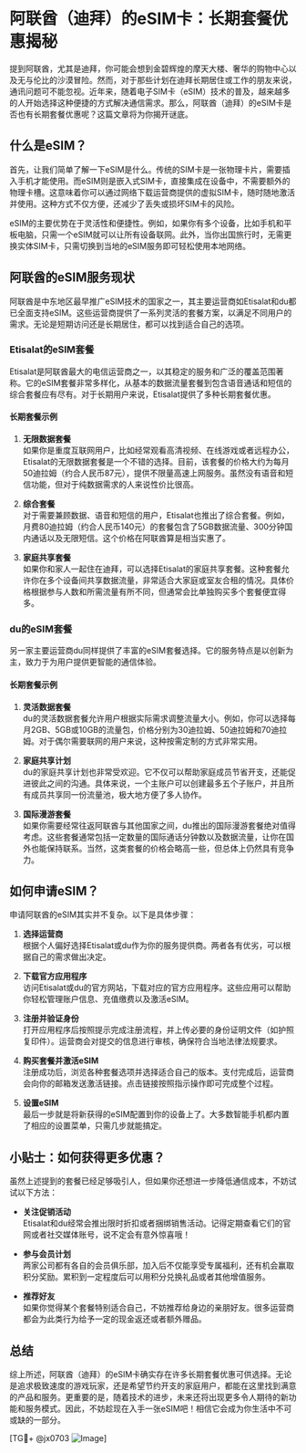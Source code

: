 # 阿联酋（迪拜）的eSIM卡：长期套餐优惠揭秘

提到阿联酋，尤其是迪拜，你可能会想到金碧辉煌的摩天大楼、奢华的购物中心以及无与伦比的沙漠冒险。然而，对于那些计划在迪拜长期居住或工作的朋友来说，通讯问题可不能忽视。近年来，随着电子SIM卡（eSIM）技术的普及，越来越多的人开始选择这种便捷的方式解决通信需求。那么，阿联酋（迪拜）的eSIM卡是否也有长期套餐优惠呢？这篇文章将为你揭开谜底。

## 什么是eSIM？

首先，让我们简单了解一下eSIM是什么。传统的SIM卡是一张物理卡片，需要插入手机才能使用。而eSIM则是嵌入式SIM卡，直接集成在设备中，不需要额外的物理卡槽。这意味着你可以通过网络下载运营商提供的虚拟SIM卡，随时随地激活并使用。这种方式不仅方便，还减少了丢失或损坏SIM卡的风险。

eSIM的主要优势在于灵活性和便捷性。例如，如果你有多个设备，比如手机和平板电脑，只需一个eSIM就可以让所有设备联网。此外，当你出国旅行时，无需更换实体SIM卡，只需切换到当地的eSIM服务即可轻松使用本地网络。

## 阿联酋的eSIM服务现状

阿联酋是中东地区最早推广eSIM技术的国家之一，其主要运营商如Etisalat和du都已全面支持eSIM。这些运营商提供了一系列灵活的套餐方案，以满足不同用户的需求。无论是短期访问还是长期居住，都可以找到适合自己的选项。

### Etisalat的eSIM套餐

Etisalat是阿联酋最大的电信运营商之一，以其稳定的服务和广泛的覆盖范围著称。它的eSIM套餐非常多样化，从基本的数据流量套餐到包含语音通话和短信的综合套餐应有尽有。对于长期用户来说，Etisalat提供了多种长期套餐优惠。

#### 长期套餐示例

1. **无限数据套餐**  
   如果你是重度互联网用户，比如经常观看高清视频、在线游戏或者远程办公，Etisalat的无限数据套餐是一个不错的选择。目前，该套餐的价格大约为每月50迪拉姆（约合人民币87元），提供不限量高速上网服务。虽然没有语音和短信功能，但对于纯数据需求的人来说性价比很高。

2. **综合套餐**  
   对于需要兼顾数据、语音和短信的用户，Etisalat也推出了综合套餐。例如，月费80迪拉姆（约合人民币140元）的套餐包含了5GB数据流量、300分钟国内通话以及无限短信。这个价格在阿联酋算是相当实惠了。

3. **家庭共享套餐**  
   如果你和家人一起住在迪拜，可以选择Etisalat的家庭共享套餐。这种套餐允许你在多个设备间共享数据流量，非常适合大家庭或室友合租的情况。具体价格根据参与人数和所需流量有所不同，但通常会比单独购买多个套餐便宜得多。

### du的eSIM套餐

另一家主要运营商du同样提供了丰富的eSIM套餐选择。它的服务特点是以创新为主，致力于为用户提供更智能的通信体验。

#### 长期套餐示例

1. **灵活数据套餐**  
   du的灵活数据套餐允许用户根据实际需求调整流量大小。例如，你可以选择每月2GB、5GB或10GB的流量包，价格分别为30迪拉姆、50迪拉姆和70迪拉姆。对于偶尔需要联网的用户来说，这种按需定制的方式非常实用。

2. **家庭共享计划**  
   du的家庭共享计划也非常受欢迎。它不仅可以帮助家庭成员节省开支，还能促进彼此之间的沟通。具体来说，一个主账户可以创建最多五个子账户，并且所有成员共享同一份流量池，极大地方便了多人协作。

3. **国际漫游套餐**  
   如果你需要经常往返阿联酋与其他国家之间，du推出的国际漫游套餐绝对值得考虑。这些套餐通常包括一定数量的国际通话分钟数以及数据流量，让你在国外也能保持联系。当然，这类套餐的价格会略高一些，但总体上仍然具有竞争力。

## 如何申请eSIM？

申请阿联酋的eSIM其实并不复杂。以下是具体步骤：

1. **选择运营商**  
   根据个人偏好选择Etisalat或du作为你的服务提供商。两者各有优劣，可以根据自己的需求做出决定。

2. **下载官方应用程序**  
   访问Etisalat或du的官方网站，下载对应的官方应用程序。这些应用可以帮助你轻松管理账户信息、充值缴费以及激活eSIM。

3. **注册并验证身份**  
   打开应用程序后按照提示完成注册流程，并上传必要的身份证明文件（如护照复印件）。运营商会对提交的信息进行审核，确保符合当地法律法规要求。

4. **购买套餐并激活eSIM**  
   注册成功后，浏览各种套餐选项并选择适合自己的版本。支付完成后，运营商会向你的邮箱发送激活链接。点击链接按照指示操作即可完成整个过程。

5. **设置eSIM**  
   最后一步就是将新获得的eSIM配置到你的设备上了。大多数智能手机都内置了相应的设置菜单，只需几步就能搞定。

## 小贴士：如何获得更多优惠？

虽然上述提到的套餐已经足够吸引人，但如果你还想进一步降低通信成本，不妨试试以下方法：

- **关注促销活动**  
  Etisalat和du经常会推出限时折扣或者捆绑销售活动。记得定期查看它们的官网或者社交媒体账号，说不定会有意外惊喜哦！

- **参与会员计划**  
  两家公司都有各自的会员俱乐部，加入后不仅能享受专属福利，还有机会赢取积分奖励。累积到一定程度后可以用积分兑换礼品或者其他增值服务。

- **推荐好友**  
  如果你觉得某个套餐特别适合自己，不妨推荐给身边的亲朋好友。很多运营商都会为此类行为给予一定的现金返还或者额外赠品。

## 总结

综上所述，阿联酋（迪拜）的eSIM卡确实存在许多长期套餐优惠可供选择。无论是追求极致速度的游戏玩家，还是希望节约开支的家庭用户，都能在这里找到满意的产品和服务。更重要的是，随着技术的进步，未来还将出现更多令人期待的新功能和服务模式。因此，不妨趁现在入手一张eSIM吧！相信它会成为你生活中不可或缺的一部分。

[TG💪+ @jx0703 ![Image](https://github.com/user-attachments/assets/dbca1d08-cadb-493c-b0ec-ad6f7a83f270)]